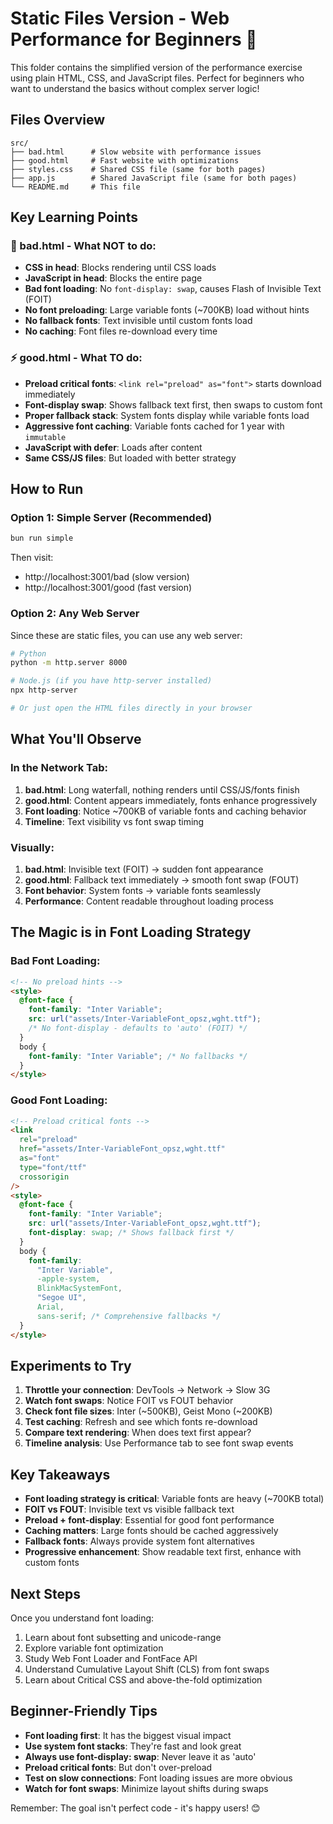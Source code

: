 # Static Files Version - Web Performance for Beginners 📁

This folder contains the simplified version of the performance exercise using plain HTML, CSS, and JavaScript files. Perfect for beginners who want to understand the basics without complex server logic!

## Files Overview

```
src/
├── bad.html      # Slow website with performance issues
├── good.html     # Fast website with optimizations
├── styles.css    # Shared CSS file (same for both pages)
├── app.js        # Shared JavaScript file (same for both pages)
└── README.md     # This file
```

## Key Learning Points

### 🐌 bad.html - What NOT to do:

- **CSS in head**: Blocks rendering until CSS loads
- **JavaScript in head**: Blocks the entire page
- **Bad font loading**: No `font-display: swap`, causes Flash of Invisible Text (FOIT)
- **No font preloading**: Large variable fonts (~700KB) load without hints
- **No fallback fonts**: Text invisible until custom fonts load
- **No caching**: Font files re-download every time

### ⚡ good.html - What TO do:

- **Preload critical fonts**: `<link rel="preload" as="font">` starts download immediately
- **Font-display swap**: Shows fallback text first, then swaps to custom font
- **Proper fallback stack**: System fonts display while variable fonts load
- **Aggressive font caching**: Variable fonts cached for 1 year with `immutable`
- **JavaScript with defer**: Loads after content
- **Same CSS/JS files**: But loaded with better strategy

## How to Run

### Option 1: Simple Server (Recommended)

```bash
bun run simple
```

Then visit:

- http://localhost:3001/bad (slow version)
- http://localhost:3001/good (fast version)

### Option 2: Any Web Server

Since these are static files, you can use any web server:

```bash
# Python
python -m http.server 8000

# Node.js (if you have http-server installed)
npx http-server

# Or just open the HTML files directly in your browser
```

## What You'll Observe

### In the Network Tab:

1. **bad.html**: Long waterfall, nothing renders until CSS/JS/fonts finish
2. **good.html**: Content appears immediately, fonts enhance progressively
3. **Font loading**: Notice ~700KB of variable fonts and caching behavior
4. **Timeline**: Text visibility vs font swap timing

### Visually:

1. **bad.html**: Invisible text (FOIT) → sudden font appearance
2. **good.html**: Fallback text immediately → smooth font swap (FOUT)
3. **Font behavior**: System fonts → variable fonts seamlessly
4. **Performance**: Content readable throughout loading process

## The Magic is in Font Loading Strategy

### Bad Font Loading:

```html
<!-- No preload hints -->
<style>
  @font-face {
    font-family: "Inter Variable";
    src: url("assets/Inter-VariableFont_opsz,wght.ttf");
    /* No font-display - defaults to 'auto' (FOIT) */
  }
  body {
    font-family: "Inter Variable"; /* No fallbacks */
  }
</style>
```

### Good Font Loading:

```html
<!-- Preload critical fonts -->
<link
  rel="preload"
  href="assets/Inter-VariableFont_opsz,wght.ttf"
  as="font"
  type="font/ttf"
  crossorigin
/>
<style>
  @font-face {
    font-family: "Inter Variable";
    src: url("assets/Inter-VariableFont_opsz,wght.ttf");
    font-display: swap; /* Shows fallback first */
  }
  body {
    font-family:
      "Inter Variable",
      -apple-system,
      BlinkMacSystemFont,
      "Segoe UI",
      Arial,
      sans-serif; /* Comprehensive fallbacks */
  }
</style>
```

## Experiments to Try

1. **Throttle your connection**: DevTools → Network → Slow 3G
2. **Watch font swaps**: Notice FOIT vs FOUT behavior
3. **Check font file sizes**: Inter (~500KB), Geist Mono (~200KB)
4. **Test caching**: Refresh and see which fonts re-download
5. **Compare text rendering**: When does text first appear?
6. **Timeline analysis**: Use Performance tab to see font swap events

## Key Takeaways

- **Font loading strategy is critical**: Variable fonts are heavy (~700KB total)
- **FOIT vs FOUT**: Invisible text vs visible fallback text
- **Preload + font-display**: Essential for good font performance
- **Caching matters**: Large fonts should be cached aggressively
- **Fallback fonts**: Always provide system font alternatives
- **Progressive enhancement**: Show readable text first, enhance with custom fonts

## Next Steps

Once you understand font loading:

1. Learn about font subsetting and unicode-range
2. Explore variable font optimization
3. Study Web Font Loader and FontFace API
4. Understand Cumulative Layout Shift (CLS) from font swaps
5. Learn about Critical CSS and above-the-fold optimization

## Beginner-Friendly Tips

- **Font loading first**: It has the biggest visual impact
- **Use system font stacks**: They're fast and look great
- **Always use font-display: swap**: Never leave it as 'auto'
- **Preload critical fonts**: But don't over-preload
- **Test on slow connections**: Font loading issues are more obvious
- **Watch for font swaps**: Minimize layout shifts during swaps

Remember: The goal isn't perfect code - it's happy users! 😊
